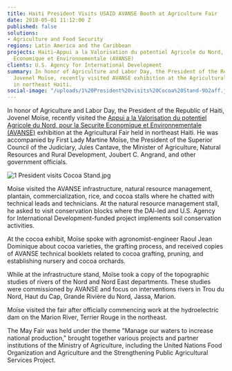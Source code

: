 ```yaml
---
title: Haiti President Visits USAID AVANSE Booth at Agriculture Fair
date: 2018-05-01 11:12:00 Z
published: false
solutions:
- Agriculture and Food Security
regions: Latin America and the Caribbean
projects: Haiti—Appui a la Valorisation du potentiel Agricole du Nord, pour la Securite
  Economique et Environnementale (AVANSE)
clients: U.S. Agency for International Development
summary: In honor of Agriculture and Labor Day, the President of the Republic of Haiti,
  Jovenel Moïse, recently visited AVANSE exhibition at the Agricultural Fair held
  in northeast Haiti.
social-image: "/uploads/1%20President%20visits%20Cocoa%20Stand-9b2aff.jpg"
---
```


In honor of Agriculture and Labor Day, the President of the Republic of Haiti, Jovenel Moïse, recently visited the [Appui a la Valorisation du potentiel Agricole du Nord, pour la Securite Economique et Environnementale (AVANSE)](https://www.dai.com/our-work/projects/haiti-appui-la-valorisation-du-potentiel-agricole-du-nord-la-securite-economique) exhibition at the Agricultural Fair held in northeast Haiti. He was accompanied by First Lady Martine Moïse, the President of the Superior Council of the Judiciary, Jules Cantave, the Minister of Agriculture, Natural Resources and Rural Development, Joubert C. Angrand, and other government officials. 

![1 President visits Cocoa Stand.jpg](/uploads/1%20President%20visits%20Cocoa%20Stand.jpg)

Moïse visited the AVANSE infrastructure, natural resource management, plantain, commercialization, rice, and cocoa stalls where he chatted with technical leads and technicians. At the natural resource management stall, he asked to visit conservation blocks where the DAI-led and U.S. Agency for International Development-funded project implements soil conservation activities.

At the cocoa exhibit, Moïse spoke with agronomist-engineer Raoul Jean Dominique about cocoa varieties, the grafting process, and received copies of AVANSE technical booklets related to cocoa grafting, pruning, and establishing nursery and cocoa orchards.

While at the infrastructure stand, Moïse took a copy of the topographic studies of rivers of the Nord and Nord East departments. These studies were commissioned by AVANSE and focus on interventions rivers in Trou du Nord, Haut du Cap, Grande Rivière du Nord, Jassa, Marion.

Moïse visited the fair after officially commencing work at the hydroelectric dam on the Marion River, Terrier Rouge in the northeast.

The May Fair was held under the theme "Manage our waters to increase national production," brought together various projects and partner institutions of the Ministry of Agriculture, including the United Nations Food Organization and Agriculture and the Strengthening Public Agricultural Services Project.